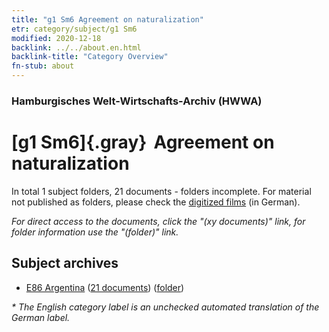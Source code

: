 ```yaml
---
title: "g1 Sm6 Agreement on naturalization"
etr: category/subject/g1 Sm6
modified: 2020-12-18
backlink: ../../about.en.html
backlink-title: "Category Overview"
fn-stub: about
---
```


### Hamburgisches Welt-Wirtschafts-Archiv (HWWA)
# [g1 Sm6]{.gray}&#8201; Agreement on naturalization&#160; 





In total 1 subject folders, 21 documents - folders incomplete.
For material not published as folders, please check the [digitized films](/film/h1_sh) (in German).

_For direct access to the documents, click the "(xy documents)" link, for folder information use the "(folder)" link._

## Subject archives


- [E86 Argentina](../../../geo/about.en.html#E86) (<a href="https://dfg-viewer.de/show/?tx_dlf[id]=https://pm20.zbw.eu/mets/sh/1416xx/141692/1444xx/144458/public.mets.en.xml" target="_blank">21 documents</a>) ([folder](http://purl.org/pressemappe20/folder/sh/141692,144458))


_* The English category label is an unchecked automated translation of the German label._

